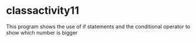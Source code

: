 # classactivity11
This program shows the use of if statements and the conditional operator to show which number is bigger
